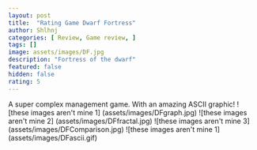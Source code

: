 ```yaml
---
layout: post
title:  "Rating Game Dwarf Fortress"
author: Shlhnj
categories: [ Review, Game review, ]
tags: []
image: assets/images/DF.jpg
description: "Fortress of the dwarf"
featured: false
hidden: false
rating: 5
---
```


A super complex management game. With an amazing ASCII graphic! 
![these images aren't mine 1] (assets/images/DFgraph.jpg)
![these images aren't mine 2] (assets/images/DFfractal.jpg)
![these images aren't mine 3] (assets/images/DFComparison.jpg)
![these images aren't mine 1] (assets/images/DFascii.gif)




